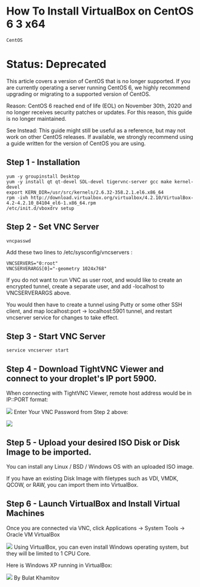 # How To Install VirtualBox on CentOS 6 3 x64

```CentOS```










# Status: Deprecated


This article covers a version of CentOS that is no longer supported. If you are currently operating a server running CentOS 6, we highly recommend upgrading or migrating to a supported version of CentOS.


Reason:
CentOS 6 reached end of life (EOL) on November 30th, 2020 and no longer receives security patches or updates. For this reason, this guide is no longer maintained.


See Instead:
This guide might still be useful as a reference, but may not work on other CentOS releases. If available, we strongly recommend using a guide written for the version of CentOS you are using.


## Step 1 - Installation


```
yum -y groupinstall Desktop
yum -y install qt qt-devel SDL-devel tigervnc-server gcc make kernel-devel
export KERN_DIR=/usr/src/kernels/2.6.32-358.2.1.el6.x86_64
rpm -ivh http://download.virtualbox.org/virtualbox/4.2.10/VirtualBox-4.2-4.2.10_84104_el6-1.x86_64.rpm
/etc/init.d/vboxdrv setup

```


## Step 2 - Set VNC Server


```
vncpasswd
```


Add these two lines to /etc/sysconfig/vncservers :


```
VNCSERVERS="0:root"
VNCSERVERARGS[0]="-geometry 1024x768"

```


If you do not want to run VNC as user root, and would like to create an encrypted tunnel, create a separate user, and add -localhost to VNCSERVERARGS above.


You would then have to create a tunnel using Putty or some other SSH client, and map localhost:port -> localhost:5901 tunnel, and restart vncserver service for changes 
to take effect.


## Step 3 - Start VNC Server


```
service vncserver start
```


## Step 4 - Download TightVNC Viewer and connect to your droplet's IP port 5900.


When connecting with TightVNC Viewer, remote host address would be in IP::PORT format:


![](https://assets.digitalocean.com/articles/community/CentOS-TightVNC-Host.png)
Enter Your VNC Password from Step 2 above:


![](https://assets.digitalocean.com/articles/community/CentOS-TightVNC-Passwd.png)
## Step 5 - Upload your desired ISO Disk or Disk Image to be imported.


You can install any Linux / BSD / Windows OS with an uploaded ISO image.


If you have an existing Disk Image with filetypes such as VDI, VMDK, QCOW, or RAW, you can import them into VirtualBox.


## Step 6 - Launch VirtualBox and Install Virtual Machines


Once you are connected via VNC, click Applications -> System Tools -> Oracle VM VirtualBox


![](https://assets.digitalocean.com/articles/community/CentOS-VBox-LaunchMenu.png)
Using VirtualBox, you can even install Windows operating system, but they will be limited to 1 CPU Core.


Here is Windows XP running in VirtualBox:


![](https://assets.digitalocean.com/articles/community/CentOS-VirtualBox-WinXP.png)
By Bulat Khamitov
